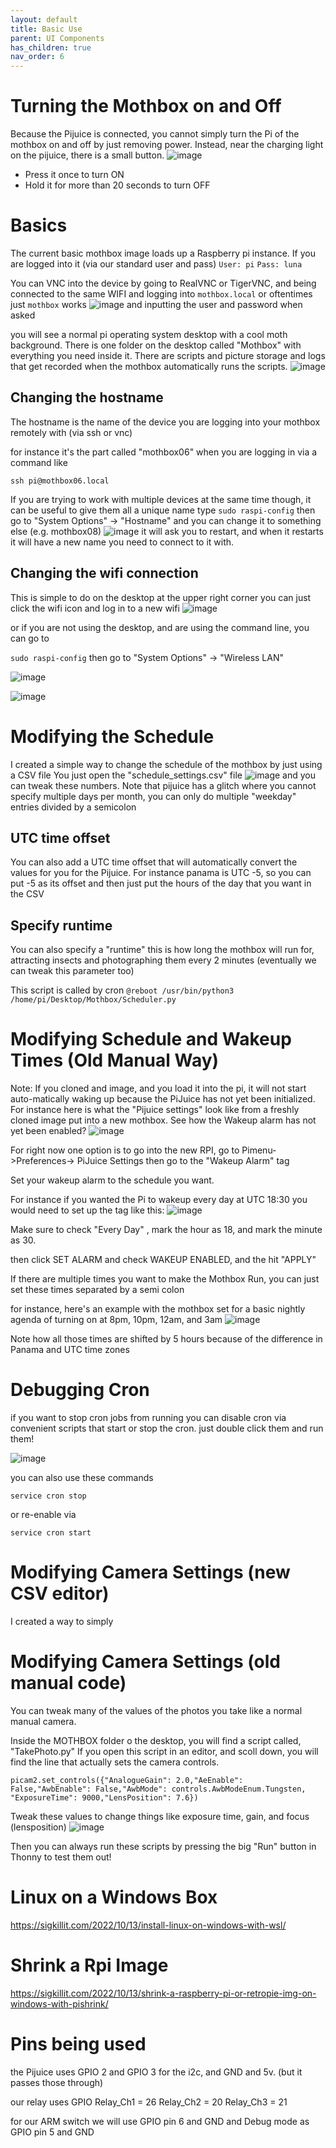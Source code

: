 ```yaml
---
layout: default
title: Basic Use
parent: UI Components
has_children: true
nav_order: 6
---
```


# Turning the Mothbox on and Off
Because the Pijuice is connected, you cannot simply turn the Pi of the mothbox on and off by just removing power.  Instead, near the charging light on the pijuice, there is a small button. 
![image](https://github.com/Digital-Naturalism-Laboratories/Mothbox/assets/742627/96cbb5c2-5d8a-4629-91ab-7f5d85ea04c2)

- Press it once to turn ON
- Hold it for more than 20 seconds to turn OFF

# Basics
The current basic mothbox image loads up a Raspberry pi instance. If you are logged into it (via our standard user and pass)
`User: pi`
`Pass: luna`

You can VNC into the device by going to RealVNC or TigerVNC, and being connected to the same WIFI and logging into
`mothbox.local`
or oftentimes just
`mothbox`
works
![image](https://github.com/Digital-Naturalism-Laboratories/Mothbox/assets/742627/bbda22d6-92c3-4f77-8667-97b32477064c)
and inputting the user and password when asked

you will see a normal pi operating system desktop with a cool moth background. There is one folder on the desktop called "Mothbox" with everything you need inside it. There are scripts and picture storage and logs that get recorded when the mothbox automatically runs the scripts.
![image](https://github.com/Digital-Naturalism-Laboratories/Mothbox/assets/742627/84df58d6-3092-477c-ada5-8808b75e384d)

## Changing the hostname
The hostname is the name of the device you are logging into your mothbox remotely with (via ssh or vnc)

for instance it's the part called "mothbox06" when you are logging in via a command like 
```
ssh pi@mothbox06.local
```
If you are trying to work with multiple devices at the same time though, it can be useful to give them all a unique name
type
`sudo raspi-config`
then go to "System Options" -> "Hostname"
and you can change it to something else (e.g. mothbox08)
![image](https://github.com/Digital-Naturalism-Laboratories/Mothbox/assets/742627/34a79a20-01e5-4330-b059-7fc7bdea52aa)
it will ask you to restart, and when it restarts it will have a new name you need to connect to it with.

## Changing the wifi connection
This is simple to do on the desktop at the upper right corner you can just click the wifi icon and log in to a new wifi
![image](https://github.com/Digital-Naturalism-Laboratories/Mothbox/assets/742627/70fe4f3c-0399-47ef-81b9-556591246e5d)

or if you are not using the desktop, and are using the command line, you can  go to

`sudo raspi-config`
then go to "System Options" -> "Wireless LAN"

![image](https://github.com/Digital-Naturalism-Laboratories/Mothbox/assets/742627/b4122a87-be1a-4d20-b6d4-fdf7aa0ed140)


![image](https://github.com/Digital-Naturalism-Laboratories/Mothbox/assets/742627/0289cf66-f738-4bcf-a214-70246bbc069e)




# Modifying the Schedule
I created a simple way to change the schedule of the mothbox by just using a CSV file
You just open the "schedule_settings.csv" file
![image](https://github.com/Digital-Naturalism-Laboratories/Mothbox/assets/742627/8e258aaa-6296-454f-b184-9bb350dbe7f5)
and you can tweak these numbers. Note that pijuice has a glitch where you cannot specify multiple days per month, you can only do multiple "weekday" entries divided by a semicolon

## UTC time offset
You can also add a UTC time offset that will automatically convert the values for you for the Pijuice. For instance panama is UTC -5, so you can put -5 as its offset and then just put the hours of the day that you want in the CSV

## Specify runtime
You can also specify a "runtime" this is how long the mothbox will run for, attracting insects and photographing them every 2 minutes (eventually we can tweak this parameter too)

This script is called by cron
`@reboot /usr/bin/python3 /home/pi/Desktop/Mothbox/Scheduler.py`


# Modifying Schedule and Wakeup Times (Old Manual Way)
Note: If you cloned and image, and you load it into the pi, it will not start auto-matically waking up because the PiJuice has not yet been initialized. For instance here is what the "Pijuice settings" look like from a freshly cloned image put into a new mothbox. See how the Wakeup alarm has not yet been enabled?
![image](https://github.com/Digital-Naturalism-Laboratories/Mothbox/assets/742627/9828b7fe-ed40-44a5-8915-85811e7a6784)

For right now one option is to go into the new RPI, go to Pimenu->Preferences-> PiJuice Settings
then go to the "Wakeup Alarm" tag

Set your wakeup alarm to the schedule you want.

For instance if you wanted the Pi to wakeup every day at UTC 18:30 you would need to set up the tag like this:
![image](https://github.com/Digital-Naturalism-Laboratories/Mothbox/assets/742627/abf037d9-d33f-4a7b-bed5-ed69aa7c365a)

Make sure to check "Every Day" , mark the hour as 18, and mark the minute as 30.


then click SET ALARM and check WAKEUP ENABLED, and the hit "APPLY"

If there are multiple times you want to make the Mothbox Run, you can just set these times separated by a semi colon

for instance, here's an example with the mothbox set for a basic nightly agenda of turning on at 8pm, 10pm, 12am, and 3am
![image](https://github.com/Digital-Naturalism-Laboratories/Mothbox/assets/742627/3459c28e-39f6-456b-a124-79f820c5e36c)

Note how all those times are shifted by 5 hours because of the difference in Panama and UTC time zones

# Debugging Cron
if you want to stop cron jobs from running you can disable cron via convenient scripts that start or stop the cron. just double click them and run them!

![image](https://github.com/Digital-Naturalism-Laboratories/Mothbox/assets/742627/38fe492d-5a5f-4b67-9cd6-e330da707801)


you can also use these commands
```
service cron stop
```
or re-enable via
```
service cron start
```


# Modifying Camera Settings (new CSV editor)
I created a way to simply


# Modifying Camera Settings (old manual code)
You can tweak many of the values of the photos you take like a normal manual camera.

Inside the MOTHBOX folder o the desktop, you will find a script called, "TakePhoto.py"
If you open this script in an editor, and scoll down, you will find the line that actually sets the camera controls.

`picam2.set_controls({"AnalogueGain": 2.0,"AeEnable": False,"AwbEnable": False,"AwbMode": controls.AwbModeEnum.Tungsten, "ExposureTime": 9000,"LensPosition": 7.6})`

Tweak these values to change things like exposure time, gain, and focus (lensposition)
![image](https://github.com/Digital-Naturalism-Laboratories/Mothbox/assets/742627/c745b4ff-5e3e-47ad-93fe-50a0a836e1fb)

Then you can always run these scripts by pressing the big "Run" button in Thonny to test them out!


# Linux on a Windows Box
https://sigkillit.com/2022/10/13/install-linux-on-windows-with-wsl/

# Shrink a Rpi Image
https://sigkillit.com/2022/10/13/shrink-a-raspberry-pi-or-retropie-img-on-windows-with-pishrink/


# Pins being used
the Pijuice uses GPIO 2 and GPIO 3 for the i2c, and GND and 5v. (but it passes those through)

our relay uses GPIO 
Relay_Ch1 = 26
Relay_Ch2 = 20
Relay_Ch3 = 21

for our ARM switch we will use GPIO pin 6 and GND
and Debug mode as GPIO pin 5 and GND
